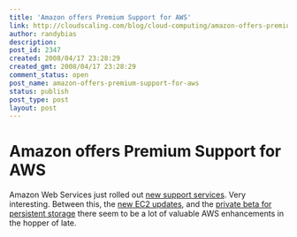 ```yaml
---
title: 'Amazon offers Premium Support for AWS'
link: http://cloudscaling.com/blog/cloud-computing/amazon-offers-premium-support-for-aws/
author: randybias
description: 
post_id: 2347
created: 2008/04/17 23:28:29
created_gmt: 2008/04/17 23:28:29
comment_status: open
post_name: amazon-offers-premium-support-for-aws
status: publish
post_type: post
layout: post
---
```


# Amazon offers Premium Support for AWS

Amazon Web Services just rolled out [new support services](http://www.amazon.com/gp/browse.html?node=566801011). Very interesting. Between this, the [new EC2 updates](http://developer.amazonwebservices.com/connect/ann.jspa?annID=295), and the [private beta for persistent storage](http://www.google.com/search?client=safari&rls=en-us&q=amazon+persistent+storage&ie=UTF-8&oe=UTF-8) there seem to be a lot of valuable AWS enhancements in the hopper of late.